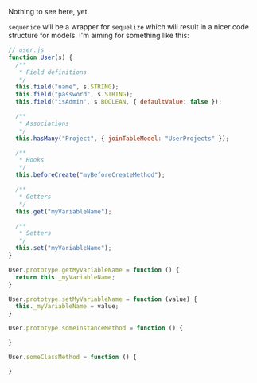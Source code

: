 Nothing to see here, yet.

`sequenice` will be a wrapper for `sequelize` which will result in a nicer
code structure for models. I'm aiming for something like this:

```js
// user.js
function User(s) {
  /**
   * Field definitions
   */
  this.field("name", s.STRING);
  this.field("password", s.STRING);
  this.field("isAdmin", s.BOOLEAN, { defaultValue: false });

  /**
   * Associations
   */
  this.hasMany("Project", { joinTableModel: "UserProjects" });

  /**
   * Hooks
   */
  this.beforeCreate("myBeforeCreateMethod");

  /**
   * Getters
   */
  this.get("myVariableName");

  /**
   * Setters
   */
  this.set("myVariableName");
}

User.prototype.getMyVariableName = function () {
  return this._myVariableName;
}

User.prototype.setMyVariableName = function (value) {
  this._myVariableName = value;
}

User.prototype.someInstanceMethod = function () {

}

User.someClassMethod = function () {

}
```
